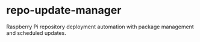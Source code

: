 # repo-update-manager
Raspberry Pi repository deployment automation with package management and scheduled updates.
